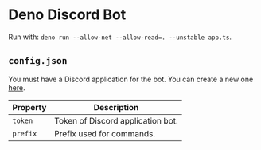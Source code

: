 # Deno Discord Bot

Run with: `deno run --allow-net --allow-read=. --unstable app.ts`.

## `config.json`

You must have a Discord application for the bot. You can create a new one [here](https://discord.com/developers/applications).

| Property   | Description |
| ---------- | ----------- |
| `token`    | Token of Discord application bot. |
| `prefix`   | Prefix used for commands. |
